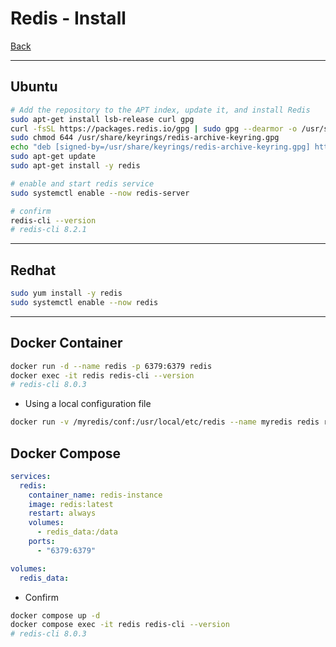 # Redis - Install

[Back](../index.md)

---

## Ubuntu

```sh
# Add the repository to the APT index, update it, and install Redis
sudo apt-get install lsb-release curl gpg
curl -fsSL https://packages.redis.io/gpg | sudo gpg --dearmor -o /usr/share/keyrings/redis-archive-keyring.gpg
sudo chmod 644 /usr/share/keyrings/redis-archive-keyring.gpg
echo "deb [signed-by=/usr/share/keyrings/redis-archive-keyring.gpg] https://packages.redis.io/deb $(lsb_release -cs) main" | sudo tee /etc/apt/sources.list.d/redis.list
sudo apt-get update
sudo apt-get install -y redis

# enable and start redis service
sudo systemctl enable --now redis-server

# confirm
redis-cli --version
# redis-cli 8.2.1
```

---

## Redhat

```sh
sudo yum install -y redis
sudo systemctl enable --now redis
```

---

## Docker Container

```sh
docker run -d --name redis -p 6379:6379 redis
docker exec -it redis redis-cli --version
# redis-cli 8.0.3
```

- Using a local configuration file

```sh
docker run -v /myredis/conf:/usr/local/etc/redis --name myredis redis redis-server /usr/local/etc/redis/redis.conf
```

## Docker Compose

```yaml
services:
  redis:
    container_name: redis-instance
    image: redis:latest
    restart: always
    volumes:
      - redis_data:/data
    ports:
      - "6379:6379"

volumes:
  redis_data:
```

- Confirm

```sh
docker compose up -d
docker compose exec -it redis redis-cli --version
# redis-cli 8.0.3
```
